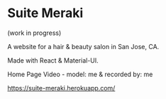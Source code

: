 # Suite Meraki
(work in progress)

A website for a hair & beauty salon in San Jose, CA. 

Made with React & Material-UI. 

Home Page Video - model: me & recorded by: me 

https://suite-meraki.herokuapp.com/
